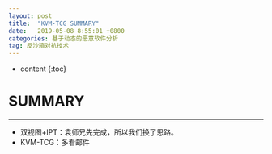 ```yaml
---
layout: post
title:  "KVM-TCG SUMMARY"
date:   2019-05-08 8:55:01 +0800
categories: 基于动态的恶意软件分析
tag: 反沙箱对抗技术
---
```

* content
{:toc}


# SUMMARY
---
* 双视图+IPT：袁师兄先完成，所以我们换了思路。
* KVM-TCG：多看邮件